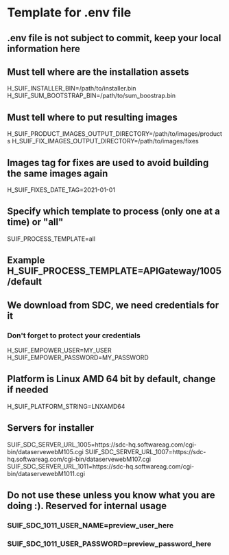 # Template for .env file

## .env file is not subject to commit, keep your local information here

## Must tell where are the installation assets

H_SUIF_INSTALLER_BIN=/path/to/installer.bin
H_SUIF_SUM_BOOTSTRAP_BIN=/path/to/sum_boostrap.bin

## Must tell where to put resulting images

H_SUIF_PRODUCT_IMAGES_OUTPUT_DIRECTORY=/path/to/images/products
H_SUIF_FIX_IMAGES_OUTPUT_DIRECTORY=/path/to/images/fixes

## Images tag for fixes are used to avoid building the same images again

H_SUIF_FIXES_DATE_TAG=2021-01-01

## Specify which template to process (only one at a time) or "all"

SUIF_PROCESS_TEMPLATE=all

## Example H_SUIF_PROCESS_TEMPLATE=APIGateway/1005/default

## We download from SDC, we need credentials for it

### Don't forget to protect your credentials

H_SUIF_EMPOWER_USER=MY_USER
H_SUIF_EMPOWER_PASSWORD=MY_PASSWORD

## Platform is Linux AMD 64 bit by default, change if needed

H_SUIF_PLATFORM_STRING=LNXAMD64

## Servers for installer

SUIF_SDC_SERVER_URL_1005=https\://sdc-hq.softwareag.com/cgi-bin/dataservewebM105.cgi
SUIF_SDC_SERVER_URL_1007=https\://sdc-hq.softwareag.com/cgi-bin/dataservewebM107.cgi
SUIF_SDC_SERVER_URL_1011=https\://sdc-hq.softwareag.com/cgi-bin/dataservewebM1011.cgi

## Do not use these unless you know what you are doing :). Reserved for internal usage
### SUIF_SDC_1011_USER_NAME=preview_user_here
### SUIF_SDC_1011_USER_PASSWORD=preview_password_here
